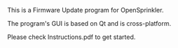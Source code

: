 This is a Firmware Update program for OpenSprinkler.

The program's GUI is based on Qt and is cross-platform.

Please check Instructions.pdf to get started.
